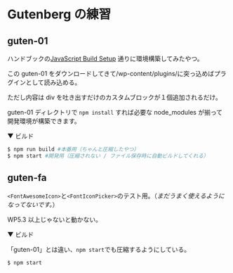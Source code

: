 # Gutenberg の練習

## guten-01

ハンドブックの[JavaScript Build Setup](https://developer.wordpress.org/block-editor/tutorials/javascript/js-build-setup/) 通りに環境構築してみたやつ。

この guten-01 をダウンロードしてきて/wp-content/plugins/に突っ込めばプラグインとして読み込める。

ただし内容は div を吐き出すだけのカスタムブロックが１個追加されるだけ。

guten-01 ディレクトリで `npm install` すれば必要な node_modules が揃って開発環境が構築できます。

▼ ビルド

```bash
$ npm run build #本番用（ちゃんと圧縮したやつ）
$ npm start #開発用（圧縮されない / ファイル保存時に自動ビルドしてくれる）
```

## guten-fa

`<FontAwesomeIcon>`と`<FontIconPicker>`のテスト用。（_まだうまく使えるようになってないです。_）

WP5.3 以上じゃないと動かない。

▼ ビルド

「guten-01」とは違い、`npm start`でも圧縮するようにしている。

```bash
$ npm start
```
